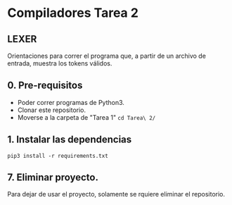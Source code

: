 # Compiladores Tarea 2
## LEXER

Orientaciones para correr el programa que, a partir de un archivo de entrada, muestra los tokens válidos. 

## 0. Pre-requisitos
* Poder correr programas de Python3.
* Clonar este repositorio.
* Moverse a la carpeta de "Tarea 1" `cd Tarea\ 2/`

## 1. Instalar las dependencias
`pip3 install -r requirements.txt`



## 7. Eliminar proyecto.
Para dejar de usar el proyecto, solamente se rquiere eliminar el repositorio.
